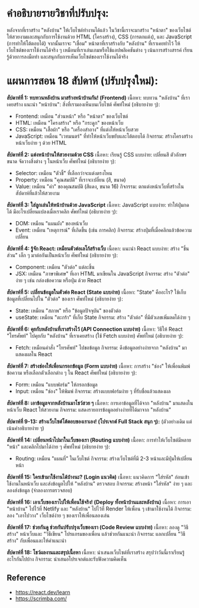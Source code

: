 # คำอธิบายรายวิชาที่ปรับปรุง:

หลังจากที่เราสร้าง "หลังบ้าน" ให้เว็บไซต์ทำงานได้แล้ว ในวิชานี้เราจะมาสร้าง "หน้าตา" ของเว็บไซต์ให้สวยงามและสนุกกับการใช้งานด้วย HTML (โครงสร้าง), CSS (การตกแต่ง), และ JavaScript (การทำให้โต้ตอบได้) จากนั้นเราจะ "เชื่อม" หน้าตาที่เราสร้างกับ "หลังบ้าน" ที่เราเคยทำไว้ ให้เว็บไซต์ของเราใช้งานได้จริง ๆ เหมือนที่เราเล่นเกมหรือใช้แอปพลิเคชันต่าง ๆ เน้นการสร้างสรรค์ เรียนรู้ด้วยการลงมือทำ และสนุกกับการเห็นเว็บไซต์ของเราใช้งานได้จริง

# แผนการสอน 18 สัปดาห์ (ปรับปรุงใหม่):

**สัปดาห์ที่ 1: ทบทวนหลังบ้าน มาสร้างหน้าบ้านกัน! (Frontend)**
เนื้อหา: ทบทวน "หลังบ้าน" ที่เราเคยสร้าง แนะนำ "หน้าบ้าน": สิ่งที่เรามองเห็นบนเว็บไซต์
ศัพท์ใหม่ (อธิบายง่าย ๆ):
- Frontend: เหมือน "ส่วนหน้า" หรือ "หน้าตา" ของเว็บไซต์
- HTML: เหมือน "โครงสร้าง" หรือ "กระดูก" ของหน้าเว็บ
- CSS: เหมือน "เสื้อผ้า" หรือ "เครื่องสำอาง" ที่แต่งให้หน้าเว็บสวย
- JavaScript: เหมือน "เวทมนตร์" ที่ทำให้หน้าเว็บขยับและโต้ตอบได้
กิจกรรม: สร้างโครงสร้างหน้าเว็บง่าย ๆ ด้วย HTML

**สัปดาห์ที่ 2: แต่งหน้าบ้านให้สวยงามด้วย CSS**
เนื้อหา: เรียนรู้ CSS แบบง่าย: เปลี่ยนสี ตัวอักษร ขนาด จัดวางสิ่งต่าง ๆ ในหน้าเว็บ
ศัพท์ใหม่ (อธิบายง่าย ๆ):
- Selector: เหมือน "ตัวชี้" ที่เลือกว่าจะแต่งตรงไหน
- Property: เหมือน "คุณสมบัติ" ที่เราจะเปลี่ยน (สี, ขนาด)
- Value: เหมือน "ค่า" ของคุณสมบัติ (สีแดง, ขนาด 16)
กิจกรรม: ตกแต่งหน้าเว็บที่สร้างในสัปดาห์ที่แล้วให้สวยงาม

**สัปดาห์ที่ 3: ใส่ลูกเล่นให้หน้าบ้านด้วย JavaScript**
เนื้อหา: JavaScript แบบง่าย: ทำให้ปุ่มกดได้ มีอะไรเปลี่ยนแปลงเมื่อเราคลิก
ศัพท์ใหม่ (อธิบายง่าย ๆ):
- DOM: เหมือน "แผนผัง" ของหน้าเว็บ
- Event: เหมือน "เหตุการณ์" ที่เกิดขึ้น (เช่น การคลิก)
กิจกรรม: สร้างปุ่มที่เมื่อคลิกแล้วข้อความเปลี่ยน

**สัปดาห์ที่ 4: รู้จัก React: เหมือนตัวต่อเลโก้สร้างเว็บ**
เนื้อหา: แนะนำ React แบบง่าย: สร้าง "ชิ้นส่วน" เล็ก ๆ มาต่อกันเป็นหน้าเว็บ
ศัพท์ใหม่ (อธิบายง่าย ๆ):
- Component: เหมือน "ตัวต่อ" แต่ละชิ้น
- JSX: เหมือน "ภาษาพิเศษ" ที่เอา HTML มาเขียนใน JavaScript
กิจกรรม: สร้าง "ตัวต่อ" ง่าย ๆ เช่น กล่องข้อความ หรือปุ่ม ด้วย React

**สัปดาห์ที่ 5: เปลี่ยนข้อมูลในตัวต่อ React (State แบบง่าย)**
เนื้อหา: "State" คืออะไร? ใช้เก็บข้อมูลที่เปลี่ยนไปใน "ตัวต่อ" ของเรา
ศัพท์ใหม่ (อธิบายง่าย ๆ):
- State: เหมือน "สภาพ" หรือ "ข้อมูลปัจจุบัน" ของตัวต่อ
- useState: เหมือน "ตะกร้า" ที่เก็บ State
กิจกรรม: สร้าง "ตัวต่อ" ที่มีตัวเลขเพิ่มลดได้ง่าย ๆ

**สัปดาห์ที่ 6: คุยกับหลังบ้านที่เราสร้างไว้ (API Connection แบบง่าย)**
เนื้อหา: วิธีให้ React "โทรศัพท์" ไปคุยกับ "หลังบ้าน" ที่เราเคยสร้าง (ใช้ Fetch แบบง่าย)
ศัพท์ใหม่ (อธิบายง่าย ๆ):
- Fetch: เหมือนคำสั่ง "โทรศัพท์" ไปขอข้อมูล
กิจกรรม: ดึงข้อมูลอย่างง่ายจาก "หลังบ้าน" มาแสดงผลใน React

**สัปดาห์ที่ 7: สร้างช่องให้เพื่อนกรอกข้อมูล (Form แบบง่าย)**
เนื้อหา: การสร้าง "ช่อง" ให้เพื่อนพิมพ์ข้อความ หรือเลือกตัวเลือกต่าง ๆ ใน React
ศัพท์ใหม่ (อธิบายง่าย ๆ):
- Form: เหมือน "แบบฟอร์ม" ให้กรอกข้อมูล
- Input: เหมือน "ช่อง" ให้พิมพ์
กิจกรรม: สร้างแบบฟอร์มง่าย ๆ ที่รับชื่อแล้วแสดงผล

**สัปดาห์ที่ 8: เอาข้อมูลจากหลังบ้านมาโชว์สวย ๆ**
เนื้อหา: การเอาข้อมูลที่ได้จาก "หลังบ้าน" มาแสดงในหน้าเว็บ React ให้สวยงาม
กิจกรรม: แสดงรายการข้อมูลอย่างง่ายที่ได้มาจาก "หลังบ้าน"

**สัปดาห์ที่ 9-13: สร้างเว็บไซต์โต้ตอบของเราเอง! (โปรเจกต์ Full Stack สนุก ๆ):** (ตัวอย่างเดิม แต่เน้นคำอธิบายง่าย ๆ)

**สัปดาห์ที่ 14: เปลี่ยนหน้าไปมาในเว็บของเรา (Routing แบบง่าย)**
เนื้อหา: การทำให้เว็บไซต์มีหลาย "หน้า" และคลิกไปมาได้ง่าย ๆ
ศัพท์ใหม่ (อธิบายง่าย ๆ):
- Routing: เหมือน "แผนที่" ในเว็บไซต์
กิจกรรม: สร้างเว็บไซต์ที่มี 2-3 หน้าและมีปุ่มให้เปลี่ยนหน้า

**สัปดาห์ที่ 15: ใครเข้ามาใช้งานได้บ้างนะ? (Login แนวคิด)**
เนื้อหา: แนวคิดการ "ใส่รหัส" ก่อนเข้าใช้งานในหน้าเว็บ และส่งข้อมูลไปให้ "หลังบ้าน" ตรวจสอบ
กิจกรรม: สร้างหน้า "ใส่รหัส" ง่าย ๆ และลองส่งข้อมูล (จำลองการตรวจสอบ)

**สัปดาห์ที่ 16: เอาเว็บของเราไปให้เพื่อนใช้จริง! (Deploy ทั้งหน้าบ้านและหลังบ้าน)**
เนื้อหา: การเอา "หน้าบ้าน" ไปไว้ที่ Netlify และ "หลังบ้าน" ไปไว้ที่ Render ให้เพื่อน ๆ เข้ามาใช้งานได้
กิจกรรม: ลอง "เอาไปวาง" เว็บไซต์ง่าย ๆ ของเราให้เพื่อนลองเล่น

**สัปดาห์ที่ 17: ช่วยกันดู ช่วยกันปรับปรุงเว็บของเรา (Code Review แบบง่าย)**
เนื้อหา: ลองดู "วิธีสร้าง" หน้าเว็บและ "วิธีเขียน" โปรแกรมของเพื่อน แล้วช่วยกันแนะนำ
กิจกรรม: แลกเปลี่ยน "วิธีสร้าง" กับเพื่อนและให้คำแนะนำ

**สัปดาห์ที่ 18: โชว์ผลงานและสรุปเนื้อหา**
เนื้อหา: นำเสนอเว็บไซต์ที่เราสร้าง สรุปว่าวันนี้เราเรียนรู้อะไรกันไปบ้าง
กิจกรรม: นำเสนอโปรเจกต์และรับฟังความคิดเห็น

## Reference
* https://react.dev/learn
* https://scrimba.com/
